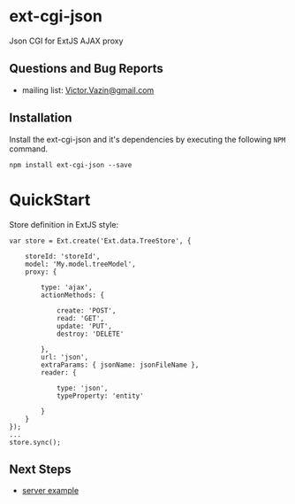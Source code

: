 # ext-cgi-json
Json CGI for ExtJS AJAX proxy

## Questions and Bug Reports
* mailing list: Victor.Vazin@gmail.com

## Installation
Install the ext-cgi-json and it's dependencies by executing
the following `NPM` command.
```
npm install ext-cgi-json --save
```
QuickStart
==========
Store definition in ExtJS style:
```
var store = Ext.create('Ext.data.TreeStore', {
			
	storeId: 'storeId',
	model: 'My.model.treeModel',			
	proxy: {
			
		type: 'ajax',
		actionMethods: {
				
			create: 'POST',
			read: 'GET',
			update: 'PUT',
			destroy: 'DELETE'
									
		},
		url: 'json',
		extraParams: { jsonName: jsonFileName },
		reader: {
				
			type: 'json',
			typeProperty: 'entity'
					
		}
	}
});
...
store.sync();
```
## Next Steps
 * [server example](https://www.npmjs.com/package/sd-server)

